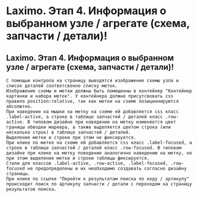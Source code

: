 ﻿---
description: 2.4.7
---
# Laximo. Этап 4. Информация о выбранном узле / агрегате (схема, запчасти / детали)!
## Laximo. Этап 4. Информация о выбранном узле / агрегате (схема, запчасти / детали)!
	С помощью контрола на страницу выводятся изображение схемы узла и список деталей соответсвенно списку меток.
	Изображение схемы и метки должны быть помещенны в контейнер "Контейнер картинки и набора меток". У контейнера должно присутсвовать css правило position:relative, так как метки на схеме позиционируются абсолютно.
	При наведении на мышки на метку на схеме ей добавляется css класс .label-active, а строке в таблице запчастей / деталей класс .row-active. В типовом дизайне при наведении на метку изменяется цвет границы обводки маркера, а также выделяется цветом строка (или несколько строк) в таблице запчастей / деталей. 
	Выделение метки и строки при этом не фиксируется.
	При клике по метке на схеме ей добавляется css класс .label-focused, а строке в таблице запчастей / деталей класс .row-focused. В типовом дизайне при клике на метку поведение аналогично наведению на метку, но при этом выделение метки и строки таблицы фиксируется.
	Стили для классов .label-active, .row-active, .label-focused, .row-focused не предопределены и их необходимо создавать согласно дизайну страницы.
	При клике по ссылке "Перейти к результатам поиска по коду / артикулу" происходит поиск по артикулу запчасти / детали с переходом на страницу результатов поиска.
